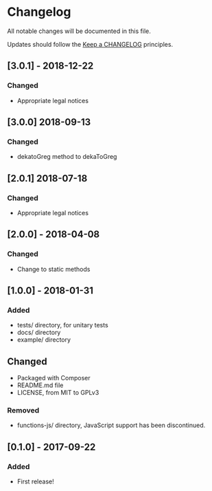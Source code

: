 # Changelog

All notable changes will be documented in this file.

Updates should follow the [Keep a CHANGELOG](http://keepachangelog.com/) principles.

## [3.0.1] - 2018-12-22

### Changed
- Appropriate legal notices

## [3.0.0] 2018-09-13

### Changed

- dekatoGreg method to dekaToGreg 

## [2.0.1] 2018-07-18

### Changed

- Appropriate legal notices

## [2.0.0] - 2018-04-08

### Changed
- Change to static methods

## [1.0.0] - 2018-01-31

### Added
- tests/ directory, for unitary tests
- docs/ directory
- example/ directory

## Changed
- Packaged with Composer
- README.md file
- LICENSE, from MIT to GPLv3

### Removed
- functions-js/ directory, JavaScript support has been discontinued.

## [0.1.0] - 2017-09-22

### Added
- First release!
